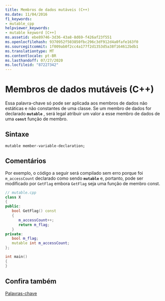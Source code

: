 ```yaml
---
title: Membros de dados mutáveis (C++)
ms.date: 11/04/2016
f1_keywords:
- mutable_cpp
helpviewer_keywords:
- mutable keyword [C++]
ms.assetid: ebe89746-3d36-43a8-8d69-f426af23f551
ms.openlocfilehash: 9370952f503850fbc296c3df912d4a0fafe163f0
ms.sourcegitcommit: 1f009ab0f2cc4a177f2d1353d5a38f164612bdb1
ms.translationtype: MT
ms.contentlocale: pt-BR
ms.lasthandoff: 07/27/2020
ms.locfileid: "87227342"
---
```

# <a name="mutable-data-members-c"></a>Membros de dados mutáveis (C++)

Essa palavra-chave só pode ser aplicada aos membros de dados não estáticas e não constantes de uma classe. Se um membro de dados for declarado **`mutable`** , será legal atribuir um valor a esse membro de dados de uma **`const`** função de membro.

## <a name="syntax"></a>Sintaxe

```
mutable member-variable-declaration;
```

## <a name="remarks"></a>Comentários

Por exemplo, o código a seguir será compilado sem erro porque foi `m_accessCount` declarado como sendo **`mutable`** e, portanto, pode ser modificado por `GetFlag` embora `GetFlag` seja uma função de membro const.

```cpp
// mutable.cpp
class X
{
public:
   bool GetFlag() const
   {
      m_accessCount++;
      return m_flag;
   }
private:
   bool m_flag;
   mutable int m_accessCount;
};

int main()
{
}
```

## <a name="see-also"></a>Confira também

[Palavras-chave](../cpp/keywords-cpp.md)
